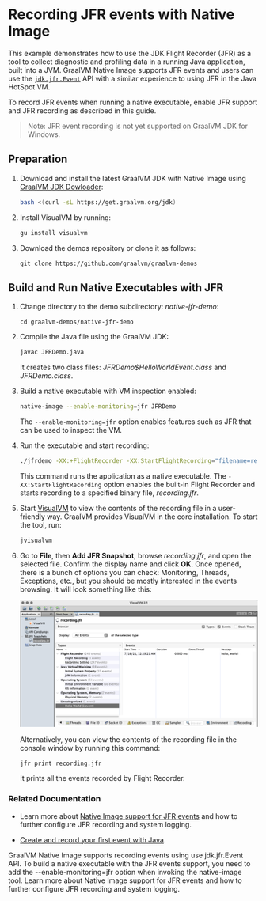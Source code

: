 # Recording JFR events with Native Image

This example demonstrates how to use the JDK Flight Recorder (JFR) as a tool to collect diagnostic and profiling data in a running Java application, built into a JVM. 
GraalVM Native Image supports JFR events and users can use the [`jdk.jfr.Event`](https://docs.oracle.com/en/java/javase/11/docs/api/jdk.jfr/jdk/jfr/Event.html) API with a similar experience to using JFR in the Java HotSpot VM.

To record JFR events when running a native executable, enable JFR support and JFR recording as described in this guide.

> Note: JFR event recording is not yet supported on GraalVM JDK for Windows.

## Preparation

1. Download and  install the latest GraalVM JDK with Native Image using [GraalVM JDK Dowloader](https://github.com/graalvm/graalvm-jdk-downloader):
    ```bash
    bash <(curl -sL https://get.graalvm.org/jdk)
    ```

2. Install VisualVM by running:
    ```bash
    gu install visualvm
    ``` 

3. Download the demos repository or clone it as follows:
    ```
    git clone https://github.com/graalvm/graalvm-demos
    ```

## Build and Run Native Executables with JFR

1. Change directory to the demo subdirectory: _native-jfr-demo_:
    ```
    cd graalvm-demos/native-jfr-demo
    ```
2. Compile the Java file using the GraalVM JDK:
    ```bash
    javac JFRDemo.java
    ```
    It creates two class files: _JFRDemo$HelloWorldEvent.class_ and _JFRDemo.class_.

3. Build a native executable with VM inspection enabled:
    ```bash
    native-image --enable-monitoring=jfr JFRDemo
    ```
    The `--enable-monitoring=jfr` option enables features such as JFR that can be used to inspect the VM.

4. Run the executable and start recording:
    ```bash
    ./jfrdemo -XX:+FlightRecorder -XX:StartFlightRecording="filename=recording.jfr"
    ```
    This command runs the application as a native executable. The `-XX:StartFlightRecording` option enables the built-in Flight Recorder and starts recording to a specified binary file, _recording.jfr_.

5. Start [VisualVM](https://visualvm.github.io/) to view the contents of the recording file in a user-friendly way. GraalVM provides VisualVM in the core installation. To start the tool, run:
    ```bash 
    jvisualvm
    ```

6. Go to **File**, then **Add JFR Snapshot**, browse _recording.jfr_, and open       the selected file. Confirm the display name and click **OK**. Once opened, there is a bunch of options you can check: Monitoring, Threads, Exceptions, etc., but you should be mostly interested in the events browsing. It will look something like this:
    
    ![JDK Flight Recorder](img/jfr.png)

    Alternatively, you can view the contents of the recording file in the console window by running this command:
    ```shell
   jfr print recording.jfr
    ```
    It prints all the events recorded by Flight Recorder.

### Related Documentation

- Learn more about [Native Image support for JFR events](../JFR.md) and how to further configure JFR recording and system logging.

- [Create and record your first event with Java](https://docs.oracle.com/en/java/javase/17/jfapi/creating-and-recording-your-first-event.html).

GraalVM Native Image supports recording events using use jdk.jfr.Event API. To build a native executable with the JFR events support, you need to add the --enable-monitoring=jfr option when invoking the native-image tool. Learn more about Native Image support for JFR events and how to further configure JFR recording and system logging.
